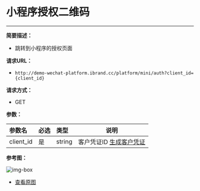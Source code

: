   
# 小程序授权二维码
 ****   
    
**简要描述：** 

- 跳转到小程序的授权页面

**请求URL：** 
- `http://demo-wechat-platform.ibrand.cc/platform/mini/auth?client_id={client_id}`
  
**请求方式：**
- GET 

**参数：** 

|参数名|必选|类型|说明|
|:----    |:---|:----- |-----   |
|client_id |是  |string | 客户凭证ID [生成客户凭证](/docs/{{type}}/{{version}}/client) |


**参考图：** 

![img-box](/assets/ibrand-docs/img/wechat-5-mini.png)
- [查看原图](/assets/ibrand-docs/img/wechat-5-mini.png)




